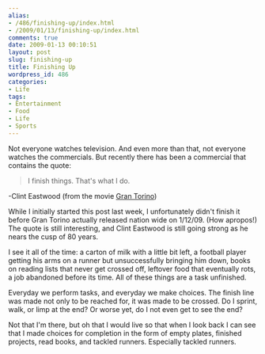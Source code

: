 ```yaml
---
alias:
- /486/finishing-up/index.html
- /2009/01/13/finishing-up/index.html
comments: true
date: 2009-01-13 00:10:51
layout: post
slug: finishing-up
title: Finishing Up
wordpress_id: 486
categories:
- Life
tags:
- Entertainment
- Food
- Life
- Sports
---
```


Not everyone watches television.  And even more than that, not everyone watches the commercials.  But recently there has been a commercial that contains the quote:


> I finish things.  That's what I do.

-Clint Eastwood (from the movie [Gran Torino](http://www.imdb.com/title/tt1205489/))



While I initially started this post last week, I unfortunately didn't finish it before Gran Torino actually released nation wide on 1/12/09.  (How apropos!)  The quote is still interesting, and Clint Eastwood is still going strong as he nears the cusp of 80 years.

I see it all of the time: a carton of milk with a little bit left, a football player getting his arms on a runner but unsuccessfully bringing him down, books on reading lists that never get crossed off, leftover food that eventually rots, a job abandoned before its time.  All of these things are a task unfinished.

Everyday we perform tasks, and everyday we make choices.  The finish line was made not only to be reached for, it was made to be crossed.  Do I sprint, walk, or limp at the end?  Or worse yet, do I not even get to see the end?

Not that I'm there, but oh that I would live so that when I look back I can see that I made choices for completion in the form of empty plates, finished projects, read books, and tackled runners.  Especially tackled runners.
